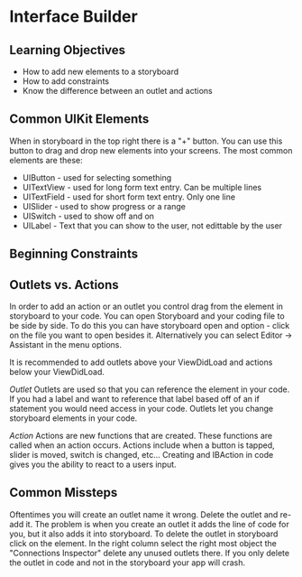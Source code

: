 # Interface Builder

## Learning Objectives
- How to add new elements to a storyboard
- How to add constraints
- Know the difference between an outlet and actions

## Common UIKit Elements

When in storyboard in the top right there is a "+" button. You can use this button to drag and drop new elements into your screens. The most common elements are these:

- UIButton - used for selecting something
- UITextView - used for long form text entry. Can be multiple lines
- UITextField - used for short form text entry. Only one line
- UISlider - used to show progress or a range
- UISwitch - used to show off and on
- UILabel - Text that you can show to the user, not edittable by the user

## Beginning Constraints

## Outlets vs. Actions

In order to add an action or an outlet you control drag from the element in storyboard to your code. You can open Storyboard and your coding file to be side by side. To do this you can have storyboard open and option - click on the file you want to open besides it. Alternatively you can select Editor -> Assistant in the menu options.

It is recommended to add outlets above your ViewDidLoad and actions below your ViewDidLoad.

*Outlet* Outlets are used so that you can reference the element in your code. If you had a label and want to reference that label based off of an if statement you would need access in your code. Outlets let you change storyboard elements in your code.

*Action* Actions are new functions that are created. These functions are called when an action occurs. Actions include when a button is tapped, slider is moved, switch is changed, etc... Creating and IBAction in code gives you the ability to react to a users input.

## Common Missteps

Oftentimes you will create an outlet name it wrong. Delete the outlet and re-add it. The problem is when you create an outlet it adds the line of code for you, but it also adds it into storyboard. To delete the outlet in storyboard click on the element. In the right column select the right most object the "Connections Inspector" delete any unused outlets there. If you only delete the outlet in code and not in the storyboard your app will crash.






